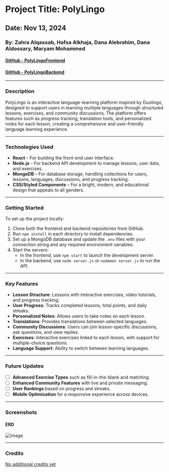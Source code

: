 # Project Title: PolyLingo

## Date: Nov 13, 2024

### By: Zahra Alqassab, Hafsa Alkhaja, Dana Alebrahim, Dana Aldossary, Maryam Mohammed

#### [GitHub - PolyLingoFrontend](https://github.com/DanaK270/PolyLingoFrontend)  
#### [GitHub - PolyLingoBackend](https://github.com/DanaK270/PolyLingoBackend)

---

### **Description**  
PolyLingo is an interactive language-learning platform inspired by Duolingo, designed to support users in learning multiple languages through structured lessons, exercises, and community discussions. The platform offers features such as progress tracking, translation tools, and personalized notes for each lesson, creating a comprehensive and user-friendly language learning experience.

---

### **Technologies Used**
* **React** – For building the front-end user interface.
* **Node.js** – For backend API development to manage lessons, user data, and exercises.
* **MongoDB** – For database storage, handling collections for users, lessons, languages, discussions, and progress tracking.
* **CSS/Styled Components** – For a bright, modern, and educational design that appeals to all genders.

---

### **Getting Started**
To set up the project locally:
1. Clone both the frontend and backend repositories from GitHub.
2. Run `npm install` in each directory to install dependencies.
3. Set up a MongoDB database and update the `.env` files with your connection string and any required environment variables.
4. Start the servers:
   - In the frontend, use `npm start` to launch the development server.
   - In the backend, use `node server.js` or `nodemon server.js` to run the API.

---

### **Key Features**
- **Lesson Structure**: Lessons with interactive exercises, video tutorials, and progress tracking.
- **User Progress**: Tracks completed lessons, total points, and daily streaks.
- **Personalized Notes**: Allows users to take notes on each lesson.
- **Translations**: Provides translations between selected languages.
- **Community Discussions**: Users can join lesson-specific discussions, ask questions, and view replies.
- **Exercises**: Interactive exercises linked to each lesson, with support for multiple-choice questions.
- **Language Support**: Ability to switch between learning languages.

---

### **Future Updates**
- [ ] **Advanced Exercise Types** such as fill-in-the-blank and matching.
- [ ] **Enhanced Community Features** with live and private messaging.
- [ ] **User Rankings** based on progress and streaks.
- [ ] **Mobile Optimization** for a responsive experience across devices.

---

### **Screenshots**

#### ERD

![image](https://github.com/user-attachments/assets/d7939bf4-695e-4982-b44d-a95b00fa27b2)



---

### **Credits**

[No additional credits yet](https://github.com/Uncover-F/TAS)
